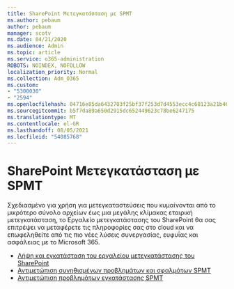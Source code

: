 ```yaml
---
title: SharePoint Μετεγκατάσταση με SPMT
ms.author: pebaum
author: pebaum
manager: scotv
ms.date: 04/21/2020
ms.audience: Admin
ms.topic: article
ms.service: o365-administration
ROBOTS: NOINDEX, NOFOLLOW
localization_priority: Normal
ms.collection: Adm_O365
ms.custom:
- "5300030"
- "2594"
ms.openlocfilehash: 04716e85da6432703f25bf37f253d7d4553ecc4c68123a21b46fbb4501bccf2d
ms.sourcegitcommit: b5f7da89a650d2915dc652449623c78be6247175
ms.translationtype: MT
ms.contentlocale: el-GR
ms.lasthandoff: 08/05/2021
ms.locfileid: "54085768"
---
```

# <a name="sharepoint-migration-with-spmt"></a>SharePoint Μετεγκατάσταση με SPMT

Σχεδιασμένο για χρήση για μετεγκαταστεύσεις που κυμαίνονται από το μικρότερο σύνολο αρχείων έως μια μεγάλης κλίμακας εταιρική μετεγκατάσταση, το Εργαλείο μετεγκατάστασης του SharePoint θα σας επιτρέψει να μεταφέρετε τις πληροφορίες σας στο cloud και να επωφεληθείτε από τις πιο νέες λύσεις συνεργασίας, ευφυΐας και ασφάλειας με το Microsoft 365.

- [Λήψη και εγκατάσταση του εργαλείου μετεγκατάστασης του SharePoint](https://docs.microsoft.com/sharepointmigration/introducing-the-sharepoint-migration-tool)
- [Αντιμετώπιση συνηθισμένων προβλημάτων και σφαλμάτων SPMT](https://docs.microsoft.com/sharepointmigration/troubleshooting-common-spmt-issues)
- [Αντιμετώπιση προβλημάτων εγκατάστασης SPMT](https://docs.microsoft.com/sharepointmigration/spmt-install-issues#troubleshooting-spmt-installation-issues)
